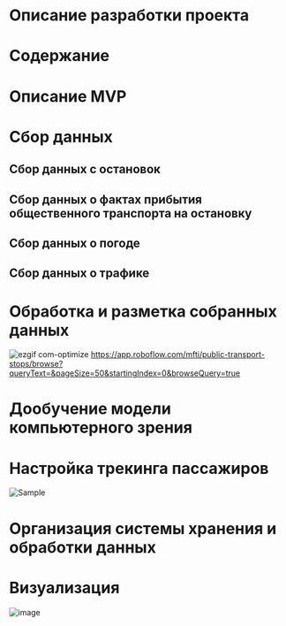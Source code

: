 # **Описание разработки проекта**
# Содержание
# Описание MVP
# Сбор данных
## Сбор данных с остановок
## Сбор данных о фактах прибытия общественного транспорта на остановку
## Сбор данных о погоде
## Сбор данных о трафике
# Обработка и разметка собранных данных
![ezgif com-optimize](https://github.com/user-attachments/assets/aa6e67ee-0007-4790-b321-23bca3d8ee64)
https://app.roboflow.com/mfti/public-transport-stops/browse?queryText=&pageSize=50&startingIndex=0&browseQuery=true
# Дообучение модели компьютерного зрения
# Настройка трекинга пассажиров
![Sample](https://github.com/user-attachments/assets/69770a81-ac55-447d-98b7-a4629a33de3d)
# Организация системы хранения и обработки данных
# Визуализация
![image](https://github.com/user-attachments/assets/0d43cf30-c875-46ff-bd7c-740d0112e78e)

